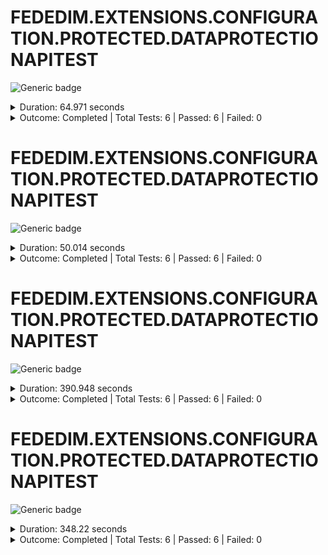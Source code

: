 
# FEDEDIM.EXTENSIONS.CONFIGURATION.PROTECTED.DATAPROTECTIONAPITEST

![Generic badge](https://img.shields.io/badge/6/6-PASSED-brightgreen.svg)
<details>
  <summary>Duration: 64.971 seconds</summary>
  <table>
    <tr>
      <th>Start:</th>
      <td><code>2024-09-30 20:59:33.814 UTC</code></td>
    </tr>
    <tr>
      <th>Creation:</th>
      <td><code>2024-09-30 20:59:41.872 UTC</code></td>
    </tr>
    <tr>
      <th>Queuing:</th>
      <td><code>2024-09-30 20:59:41.872 UTC</code></td>
    </tr>
    <tr>
      <th>Finish:</th>
      <td><code>2024-09-30 21:00:38.785 UTC</code></td>
    </tr>
    <tr>
      <th>Duration:</th>
      <td><code>64.971 seconds</code></td>
    </tr>
  </table>
</details>
<details>
  <summary>Outcome: Completed | Total Tests: 6 | Passed: 6 | Failed: 0</summary>
  <table>
    <tr>
      <th>Total:</th>
      <td>6</td>
    </tr>
    <tr>
      <th>Executed:</th>
      <td>6</td>
    </tr>
    <tr>
      <th>Passed:</th>
      <td>6</td>
    </tr>
    <tr>
      <th>Failed:</th>
      <td>0</td>
    </tr>
  </table>
</details>


# FEDEDIM.EXTENSIONS.CONFIGURATION.PROTECTED.DATAPROTECTIONAPITEST

![Generic badge](https://img.shields.io/badge/6/6-PASSED-brightgreen.svg)
<details>
  <summary>Duration: 50.014 seconds</summary>
  <table>
    <tr>
      <th>Start:</th>
      <td><code>2024-09-30 20:58:43.225 UTC</code></td>
    </tr>
    <tr>
      <th>Creation:</th>
      <td><code>2024-09-30 20:58:56.758 UTC</code></td>
    </tr>
    <tr>
      <th>Queuing:</th>
      <td><code>2024-09-30 20:58:56.758 UTC</code></td>
    </tr>
    <tr>
      <th>Finish:</th>
      <td><code>2024-09-30 20:59:33.239 UTC</code></td>
    </tr>
    <tr>
      <th>Duration:</th>
      <td><code>50.014 seconds</code></td>
    </tr>
  </table>
</details>
<details>
  <summary>Outcome: Completed | Total Tests: 6 | Passed: 6 | Failed: 0</summary>
  <table>
    <tr>
      <th>Total:</th>
      <td>6</td>
    </tr>
    <tr>
      <th>Executed:</th>
      <td>6</td>
    </tr>
    <tr>
      <th>Passed:</th>
      <td>6</td>
    </tr>
    <tr>
      <th>Failed:</th>
      <td>0</td>
    </tr>
  </table>
</details>


# FEDEDIM.EXTENSIONS.CONFIGURATION.PROTECTED.DATAPROTECTIONAPITEST

![Generic badge](https://img.shields.io/badge/6/6-PASSED-brightgreen.svg)
<details>
  <summary>Duration: 390.948 seconds</summary>
  <table>
    <tr>
      <th>Start:</th>
      <td><code>2024-08-01 17:45:03.405 UTC</code></td>
    </tr>
    <tr>
      <th>Creation:</th>
      <td><code>2024-08-01 17:45:10.756 UTC</code></td>
    </tr>
    <tr>
      <th>Queuing:</th>
      <td><code>2024-08-01 17:45:10.756 UTC</code></td>
    </tr>
    <tr>
      <th>Finish:</th>
      <td><code>2024-08-01 17:51:34.353 UTC</code></td>
    </tr>
    <tr>
      <th>Duration:</th>
      <td><code>390.948 seconds</code></td>
    </tr>
  </table>
</details>
<details>
  <summary>Outcome: Completed | Total Tests: 6 | Passed: 6 | Failed: 0</summary>
  <table>
    <tr>
      <th>Total:</th>
      <td>6</td>
    </tr>
    <tr>
      <th>Executed:</th>
      <td>6</td>
    </tr>
    <tr>
      <th>Passed:</th>
      <td>6</td>
    </tr>
    <tr>
      <th>Failed:</th>
      <td>0</td>
    </tr>
  </table>
</details>


# FEDEDIM.EXTENSIONS.CONFIGURATION.PROTECTED.DATAPROTECTIONAPITEST

![Generic badge](https://img.shields.io/badge/6/6-PASSED-brightgreen.svg)
<details>
  <summary>Duration: 348.22 seconds</summary>
  <table>
    <tr>
      <th>Start:</th>
      <td><code>2024-08-01 17:39:14.608 UTC</code></td>
    </tr>
    <tr>
      <th>Creation:</th>
      <td><code>2024-08-01 17:39:20.541 UTC</code></td>
    </tr>
    <tr>
      <th>Queuing:</th>
      <td><code>2024-08-01 17:39:20.541 UTC</code></td>
    </tr>
    <tr>
      <th>Finish:</th>
      <td><code>2024-08-01 17:45:02.828 UTC</code></td>
    </tr>
    <tr>
      <th>Duration:</th>
      <td><code>348.22 seconds</code></td>
    </tr>
  </table>
</details>
<details>
  <summary>Outcome: Completed | Total Tests: 6 | Passed: 6 | Failed: 0</summary>
  <table>
    <tr>
      <th>Total:</th>
      <td>6</td>
    </tr>
    <tr>
      <th>Executed:</th>
      <td>6</td>
    </tr>
    <tr>
      <th>Passed:</th>
      <td>6</td>
    </tr>
    <tr>
      <th>Failed:</th>
      <td>0</td>
    </tr>
  </table>
</details>

